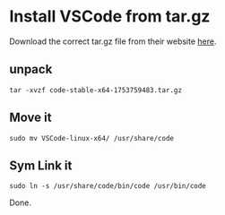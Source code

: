 # Install VSCode from tar.gz

Download the correct tar.gz file from their website [here](https://code.visualstudio.com/Download#). 

## unpack

```
tar -xvzf code-stable-x64-1753759483.tar.gz
```

## Move it

```
sudo mv VSCode-linux-x64/ /usr/share/code
```

## Sym Link it

```
sudo ln -s /usr/share/code/bin/code /usr/bin/code
```

Done.